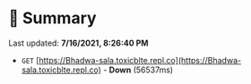 # 📖 Summary
Last updated: **7/16/2021, 8:26:40 PM**

- `GET` [https://Bhadwa-sala.toxicblte.repl.co](https://Bhadwa-sala.toxicblte.repl.co) - **Down** (56537ms)
